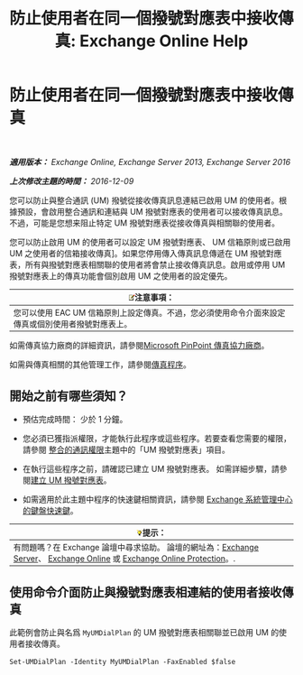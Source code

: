 ﻿---
title: '防止使用者在同一個撥號對應表中接收傳真: Exchange Online Help'
TOCTitle: 防止使用者在同一個撥號對應表中接收傳真
ms:assetid: 4fc66414-c950-4bca-ac20-4e489f288d06
ms:mtpsurl: https://technet.microsoft.com/zh-tw/library/Bb201688(v=EXCHG.150)
ms:contentKeyID: 52062301
ms.date: 05/23/2018
mtps_version: v=EXCHG.150
ms.translationtype: MT
---

# 防止使用者在同一個撥號對應表中接收傳真

 

_**適用版本：** Exchange Online, Exchange Server 2013, Exchange Server 2016_

_**上次修改主題的時間：** 2016-12-09_

您可以防止與整合通訊 (UM) 撥號從接收傳真訊息連結已啟用 UM 的使用者。根據預設，會啟用整合通訊和連結與 UM 撥號對應表的使用者可以接收傳真訊息。不過，可能是您想来阻止特定 UM 撥號對應表從接收傳真與相關聯的使用者。

您可以防止啟用 UM 的使用者可以設定 UM 撥號對應表、 UM 信箱原則或已啟用 UM 之使用者的信箱接收傳真\]。如果您停用傳入傳真訊息傳遞在 UM 撥號對應表，所有與撥號對應表相關聯的使用者將會禁止接收傳真訊息。啟用或停用 UM 撥號對應表上的傳真功能會個別啟用 UM 之使用者的設定優先。

<table>
<thead>
<tr class="header">
<th><img src="images/Bb124558.note(EXCHG.150).gif" title="注意事項" alt="注意事項" />注意事項：</th>
</tr>
</thead>
<tbody>
<tr class="odd">
<td>您可以使用 EAC UM 信箱原則上設定傳真。不過，您必須使用命令介面來設定傳真或個別使用者撥號對應表上。</td>
</tr>
</tbody>
</table>


如需傳真協力廠商的詳細資訊，請參閱[Microsoft PinPoint 傳真協力廠商](https://go.microsoft.com/fwlink/?linkid=190238)。

如需與傳真相關的其他管理工作，請參閱[傳真程序](faxing-procedures-exchange-2013-help.md)。

## 開始之前有哪些須知？

  - 預估完成時間： 少於 1 分鐘。

  - 您必須已獲指派權限，才能執行此程序或這些程序。若要查看您需要的權限，請參閱 [整合的通訊權限](unified-messaging-permissions-exchange-2013-help.md)主題中的「UM 撥號對應表」項目。

  - 在執行這些程序之前，請確認已建立 UM 撥號對應表。 如需詳細步驟，請參閱[建立 UM 撥號對應表](create-a-um-dial-plan-exchange-2013-help.md)。

  - 如需適用於此主題中程序的快速鍵相關資訊，請參閱 [Exchange 系統管理中心的鍵盤快速鍵](keyboard-shortcuts-in-the-exchange-admin-center-exchange-online-protection-help.md)。

<table>
<thead>
<tr class="header">
<th><img src="images/Bb124558.tip(EXCHG.150).gif" title="提示" alt="提示" />提示：</th>
</tr>
</thead>
<tbody>
<tr class="odd">
<td>有問題嗎？在 Exchange 論壇中尋求協助。 論壇的網址為：<a href="https://go.microsoft.com/fwlink/p/?linkid=60612">Exchange Server</a>、 <a href="https://go.microsoft.com/fwlink/p/?linkid=267542">Exchange Online</a> 或 <a href="https://go.microsoft.com/fwlink/p/?linkid=285351">Exchange Online Protection</a>。.</td>
</tr>
</tbody>
</table>


## 使用命令介面防止與撥號對應表相連結的使用者接收傳真

此範例會防止與名爲 `MyUMDialPlan` 的 UM 撥號對應表相關聯並已啟用 UM 的使用者接收傳真。

    Set-UMDialPlan -Identity MyUMDialPlan -FaxEnabled $false

